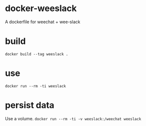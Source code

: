 # docker-weeslack
A dockerfile for weechat + wee-slack

# build
`docker build --tag weeslack .`

# use
`docker run --rm -ti weeslack`

# persist data
Use a volume.
`docker run --rm -ti -v weeslack:/weechat weeslack`
